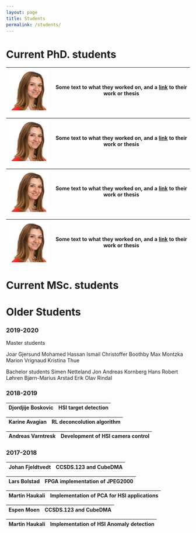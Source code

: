 ```yaml
---
layout: page
title: Students
permalink: /students/
---
```


# Current PhD. students
<img src="./_images/milica.jpg" alt="drawing" width="150"/> | Some text to what they worked on, and a [link](https://duckduckgo.com) to their work or thesis
--|-------------------

<img src="./_images/milica.jpg" alt="drawing" width="150"/> | Some text to what they worked on, and a [link](https://duckduckgo.com) to their work or thesis
--|-------------------

<img src="./_images/milica.jpg" alt="drawing" width="150"/> | Some text to what they worked on, and a [link](https://duckduckgo.com) to their work or thesis
--|-------------------

<img src="./_images/milica.jpg" alt="drawing" width="150"/> | Some text to what they worked on, and a [link](https://duckduckgo.com) to their work or thesis
--|-------------------


# Current MSc. students


# Older Students




### 2019-2020

Master students

Joar Gjersund
Mohamed Hassan Ismail
Christoffer Boothby
Max Montzka
Marion Vrignaud
Kristina Thue


Bachelor students
Simen Netteland
Jon Andreas Kornberg
Hans Robert Løhren
Bjørn-Marius Arstad
Erik Olav Rindal

### 2018-2019

Djordjije Boskovic| HSI target detection
--|-------------------

Karine Avagian| RL deconcolution algorithm
--|-------------------

Andreas Varntresk | Development of HSI camera control
--|-------------------

### 2017-2018
Johan Fjeldtvedt | CCSDS.123 and CubeDMA
--|-------------------

Lars Bolstad | FPGA implementation of JPEG2000 
--|-------------------

Martin Haukali | Implementation of PCA for HSI applications
--|-------------------

Espen Moen | CCSDS.123 and CubeDMA
--|-------------------

Martin Haukali | Implementation of HSI Anomaly detection
--|-------------------


